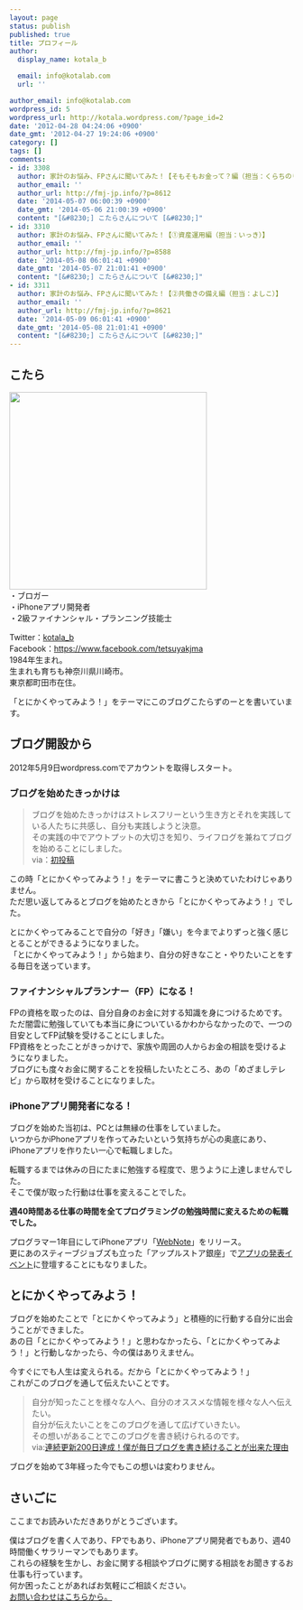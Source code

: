 ```yaml
---
layout: page
status: publish
published: true
title: プロフィール
author:
  display_name: kotala_b

  email: info@kotalab.com
  url: ''

author_email: info@kotalab.com
wordpress_id: 5
wordpress_url: http://kotala.wordpress.com/?page_id=2
date: '2012-04-28 04:24:06 +0900'
date_gmt: '2012-04-27 19:24:06 +0900'
category: []
tags: []
comments:
- id: 3308
  author: 家計のお悩み、FPさんに聞いてみた！【そもそもお金って？編（担当：くらちのりこ）】
  author_email: ''
  author_url: http://fmj-jp.info/?p=8612
  date: '2014-05-07 06:00:39 +0900'
  date_gmt: '2014-05-06 21:00:39 +0900'
  content: "[&#8230;] こたらさんについて [&#8230;]"
- id: 3310
  author: 家計のお悩み、FPさんに聞いてみた！【①資産運用編（担当：いっき）】
  author_email: ''
  author_url: http://fmj-jp.info/?p=8588
  date: '2014-05-08 06:01:41 +0900'
  date_gmt: '2014-05-07 21:01:41 +0900'
  content: "[&#8230;] こたらさんについて [&#8230;]"
- id: 3311
  author: 家計のお悩み、FPさんに聞いてみた！【②共働きの備え編（担当：よしこ）】
  author_email: ''
  author_url: http://fmj-jp.info/?p=8621
  date: '2014-05-09 06:01:41 +0900'
  date_gmt: '2014-05-08 21:01:41 +0900'
  content: "[&#8230;] こたらさんについて [&#8230;]"
---
```

<h2 class="landing">こたら</h2>
<p><img src="https://kotalab.com/wp-content/uploads/profile_icon.png" alt="" title="profile" width="350" height="350"/><br />
・ブロガー<br />
・iPhoneアプリ開発者<br />
・2級ファイナンシャル・プランニング技能士</p>
<p>Twitter：<a href="https://twitter.com/kotala_b" title="こたらTwitter" target="_blank">kotala_b</a><br />
Facebook：<a href="https://www.facebook.com/tetsuyakjma" title="こたらFacebook" target="_blank">https://www.facebook.com/tetsuyakjma</a><br />
1984年生まれ。<br />
生まれも育ちも神奈川県川崎市。<br />
東京都町田市在住。</p>
<p>「とにかくやってみよう！」をテーマにこのブログこたらずのーとを書いています。</p>
<h2 class="landing">ブログ開設から</h2>
<p>2012年5月9日wordpress.comでアカウントを取得しスタート。</p>
<h3>ブログを始めたきっかけは</h3>
<blockquote><p>ブログを始めたきっかけはストレスフリーという生き方とそれを実践している人たちに共感し、自分も実践しようと決意。<br />
その実践の中でアウトプットの大切さを知り、ライフログを兼ねてブログを始めることにしました。<br />
via：<a href="https://kotalab.com/hello-world">初投稿</a></p></blockquote>
<p>この時「とにかくやってみよう！」をテーマに書こうと決めていたわけじゃありません。<br />
ただ思い返してみるとブログを始めたときから「とにかくやってみよう！」でした。</p>
<p>とにかくやってみることで自分の「好き」「嫌い」を今までよりずっと強く感じとることができるようになりました。<br />
<span class="b">「とにかくやってみよう！」から始まり、自分の好きなこと・やりたいことをする毎日を送っています。</span></p>
<h3>ファイナンシャルプランナー（FP）になる！</h3>
<p>FPの資格を取ったのは、自分自身のお金に対する知識を身につけるためです。<br />
ただ闇雲に勉強していても本当に身についているかわからなかったので、一つの目安としてFP試験を受けることにしました。<br />
FP資格をとったことがきっかけで、家族や周囲の人からお金の相談を受けるようになりました。<br />
ブログにも度々お金に関することを投稿したいたところ、あの<span class="b">「めざましテレビ」から取材を受ける</span>ことになりました。</p>
<h3>iPhoneアプリ開発者になる！</h3>
<p>ブログを始めた当初は、PCとは無縁の仕事をしていました。<br />
いつからかiPhoneアプリを作ってみたいという気持ちが心の奥底にあり、iPhoneアプリを作りたい一心で転職しました。</p>
<p>転職するまでは休みの日にたまに勉強する程度で、思うように上達しませんでした。<br />
そこで僕が取った行動は仕事を変えることでした。</p>
<p><strong>週40時間ある仕事の時間を全てプログラミングの勉強時間に変えるための転職でした。</strong></p>
<p>プログラマー1年目にしてiPhoneアプリ「<a href="https://itunes.apple.com/jp/app/webnote/id911802747?mt=8&uo=4&at=10l4yU" rel="nofollow" target="_blank">WebNote</a>」をリリース。<br />
更にあのスティーブジョブズも立った「アップルストア銀座」で<a href="https://kotalab.com/appdojo-ginza-event" title="AppleStore銀座でアプリ道場のイベントにアプリ開発者として参加してきたよ！ #アプリ道場演武会">アプリの発表イベント</a>に登壇することにもなりました。</p>
<h2>とにかくやってみよう！</h2>
<p>ブログを始めたことで「とにかくやってみよう」と積極的に行動する自分に出会うことができました。<br />
あの日「とにかくやってみよう！」と思わなかったら、「とにかくやってみよう！」と行動しなかったら、今の僕はありえません。</p>
<p><span class="b">今すぐにでも人生は変えられる。だから「とにかくやってみよう！」</span><br />
これがこのブログを通して伝えたいことです。</p>
<blockquote><p>自分が知ったことを様々な人へ、自分のオススメな情報を様々な人へ伝えたい。<br />
自分が伝えたいことをこのブログを通して広げていきたい。<br />
その想いがあることでこのブログを書き続けられるのです。<br />
via:<a href="https://kotalab.com/keep-writing-200">連続更新200日達成！僕が毎日ブログを書き続けることが出来た理由</a></p></blockquote>
<p>ブログを始めて3年経った今でもこの想いは変わりません。</p>
<h2>さいごに</h2>
<p>ここまでお読みいただきありがとうございます。</p>
<p>僕はブログを書く人であり、FPでもあり、iPhoneアプリ開発者でもあり、週40時間働くサラリーマンでもあります。<br />
これらの経験を生かし、お金に関する相談やブログに関する相談をお聞きするお仕事も行っています。<br />
何か困ったことがあればお気軽にご相談ください。<br />
<a href="https://kotalab.com/contact" title="お問い合わせページ" onclick="_gaq.push(['_trackEvent', 'profilepage', 'click', 'goContactFromProfile']);">お問い合わせはこちらから。</a></p>
